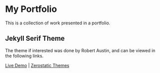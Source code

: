 # My Portfolio
This is a collection of work presented in a portfolio.

## Jekyll Serif Theme

The theme if interested was done by Robert Austin, and can be viewed in the following links.

[Live Demo](https://jekyll-serif-theme.netlify.com/) | 
[Zerostatic Themes](https://www.zerostatic.io/theme/hugo-hero/)


